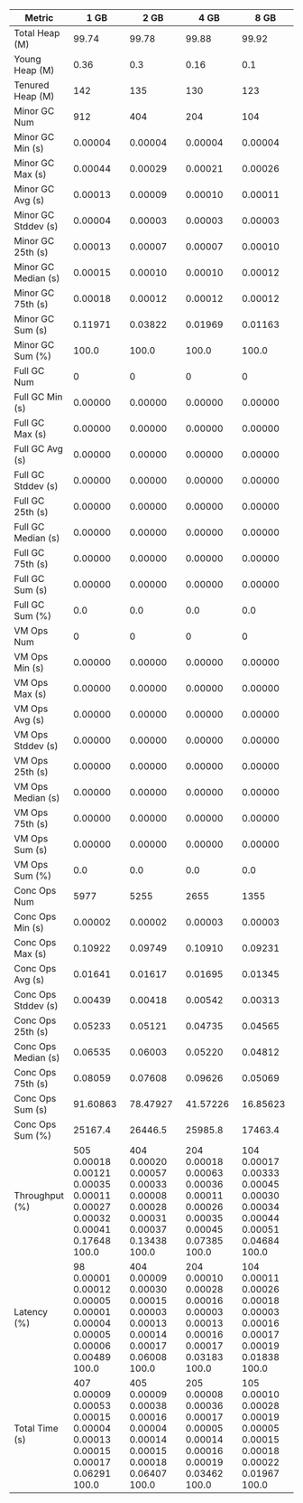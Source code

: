 | Metric | 1 GB | 2 GB | 4 GB | 8 GB |
|------|----|----|----|----|
| Total Heap (M) | 99.74 | 99.78 | 99.88 | 99.92 |
| Young Heap (M) | 0.36 | 0.3 | 0.16 | 0.1 |
| Tenured Heap (M) | 142 | 135 | 130 | 123 |
| Minor GC Num | 912 | 404 | 204 | 104 |
| Minor GC Min (s) | 0.00004 | 0.00004 | 0.00004 | 0.00004 |
| Minor GC Max (s) | 0.00044 | 0.00029 | 0.00021 | 0.00026 |
| Minor GC Avg (s) | 0.00013 | 0.00009 | 0.00010 | 0.00011 |
| Minor GC Stddev (s) | 0.00004 | 0.00003 | 0.00003 | 0.00003 |
| Minor GC 25th (s) | 0.00013 | 0.00007 | 0.00007 | 0.00010 |
| Minor GC Median (s) | 0.00015 | 0.00010 | 0.00010 | 0.00012 |
| Minor GC 75th (s) | 0.00018 | 0.00012 | 0.00012 | 0.00012 |
| Minor GC Sum (s) | 0.11971 | 0.03822 | 0.01969 | 0.01163 |
| Minor GC Sum (%) | 100.0 | 100.0 | 100.0 | 100.0 |
| Full GC Num | 0 | 0 | 0 | 0 |
| Full GC Min (s) | 0.00000 | 0.00000 | 0.00000 | 0.00000 |
| Full GC Max (s) | 0.00000 | 0.00000 | 0.00000 | 0.00000 |
| Full GC Avg (s) | 0.00000 | 0.00000 | 0.00000 | 0.00000 |
| Full GC Stddev (s) | 0.00000 | 0.00000 | 0.00000 | 0.00000 |
| Full GC 25th (s) | 0.00000 | 0.00000 | 0.00000 | 0.00000 |
| Full GC Median (s) | 0.00000 | 0.00000 | 0.00000 | 0.00000 |
| Full GC 75th (s) | 0.00000 | 0.00000 | 0.00000 | 0.00000 |
| Full GC Sum (s) | 0.00000 | 0.00000 | 0.00000 | 0.00000 |
| Full GC Sum (%) | 0.0 | 0.0 | 0.0 | 0.0 |
| VM Ops Num | 0 | 0 | 0 | 0 |
| VM Ops Min (s) | 0.00000 | 0.00000 | 0.00000 | 0.00000 |
| VM Ops Max (s) | 0.00000 | 0.00000 | 0.00000 | 0.00000 |
| VM Ops Avg (s) | 0.00000 | 0.00000 | 0.00000 | 0.00000 |
| VM Ops Stddev (s) | 0.00000 | 0.00000 | 0.00000 | 0.00000 |
| VM Ops 25th (s) | 0.00000 | 0.00000 | 0.00000 | 0.00000 |
| VM Ops Median (s) | 0.00000 | 0.00000 | 0.00000 | 0.00000 |
| VM Ops 75th (s) | 0.00000 | 0.00000 | 0.00000 | 0.00000 |
| VM Ops Sum (s) | 0.00000 | 0.00000 | 0.00000 | 0.00000 |
| VM Ops Sum (%) | 0.0 | 0.0 | 0.0 | 0.0 |
| Conc Ops Num | 5977 | 5255 | 2655 | 1355 |
| Conc Ops Min (s) | 0.00002 | 0.00002 | 0.00003 | 0.00003 |
| Conc Ops Max (s) | 0.10922 | 0.09749 | 0.10910 | 0.09231 |
| Conc Ops Avg (s) | 0.01641 | 0.01617 | 0.01695 | 0.01345 |
| Conc Ops Stddev (s) | 0.00439 | 0.00418 | 0.00542 | 0.00313 |
| Conc Ops 25th (s) | 0.05233 | 0.05121 | 0.04735 | 0.04565 |
| Conc Ops Median (s) | 0.06535 | 0.06003 | 0.05220 | 0.04812 |
| Conc Ops 75th (s) | 0.08059 | 0.07608 | 0.09626 | 0.05069 |
| Conc Ops Sum (s) | 91.60863 | 78.47927 | 41.57226 | 16.85623 |
| Conc Ops Sum (%) | 25167.4 | 26446.5 | 25985.8 | 17463.4 |
| Throughput (%) | 505	0.00018	0.00121	0.00035	0.00011	0.00027	0.00032	0.00041	0.17648	100.0 | 404	0.00020	0.00057	0.00033	0.00008	0.00028	0.00031	0.00037	0.13438	100.0 | 204	0.00018	0.00063	0.00036	0.00011	0.00026	0.00035	0.00045	0.07385	100.0 | 104	0.00017	0.00333	0.00045	0.00030	0.00034	0.00044	0.00051	0.04684	100.0 |
| Latency (%) | 98	0.00001	0.00012	0.00005	0.00001	0.00004	0.00005	0.00006	0.00489	100.0 | 404	0.00009	0.00030	0.00015	0.00003	0.00013	0.00014	0.00017	0.06008	100.0 | 204	0.00010	0.00028	0.00016	0.00003	0.00013	0.00016	0.00017	0.03183	100.0 | 104	0.00011	0.00026	0.00018	0.00003	0.00016	0.00017	0.00019	0.01838	100.0 |
| Total Time (s) | 407	0.00009	0.00053	0.00015	0.00004	0.00013	0.00015	0.00017	0.06291	100.0 | 405	0.00009	0.00038	0.00016	0.00004	0.00014	0.00015	0.00018	0.06407	100.0 | 205	0.00008	0.00036	0.00017	0.00005	0.00014	0.00016	0.00019	0.03462	100.0 | 105	0.00010	0.00028	0.00019	0.00005	0.00015	0.00018	0.00022	0.01967	100.0 |

